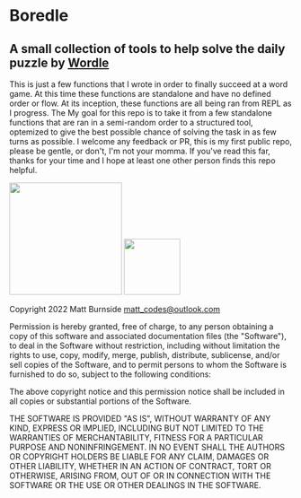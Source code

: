 # Boredle

## A small collection of tools to help solve the daily puzzle by [Wordle](https://www.powerlanguage.co.uk/wordle/ "Guess the Wordle in 6 tries")

This is just a few functions that I wrote in order to finally succeed at a word game. At this time these functions are standalone and have no defined order or flow. At its inception, these functions are all being ran from REPL as I progress. The  My goal for this repo is to take it from a few standalone functions that are ran in a semi-random order to a structured tool, optemized to give the best possible chance of solving the task in as few turns as possible. I welcome any feedback or PR, this is my first public repo, please be gentle, or don't, I'm not your momma. If you've read this far, thanks for your time and I hope at least one other person finds this repo helpful.

<img src="/home/matt/code/wordle/resources/IMG_3119.jpg" width="200" height="200">
<img src="/home/matt/code/wordle/resources/IMG_3120.jpg" width="100" height="100">

Copyright 2022 Matt Burnside <matt_codes@outlook.com>

Permission is hereby granted, free of charge, to any person obtaining a copy of this software and associated documentation files (the "Software"), to deal in the Software without restriction, including without limitation the rights to use, copy, modify, merge, publish, distribute, sublicense, and/or sell copies of the Software, and to permit persons to whom the Software is furnished to do so, subject to the following conditions:

The above copyright notice and this permission notice shall be included in all copies or substantial portions of the Software.

THE SOFTWARE IS PROVIDED "AS IS", WITHOUT WARRANTY OF ANY KIND, EXPRESS OR IMPLIED, INCLUDING BUT NOT LIMITED TO THE WARRANTIES OF MERCHANTABILITY, FITNESS FOR A PARTICULAR PURPOSE AND NONINFRINGEMENT. IN NO EVENT SHALL THE AUTHORS OR COPYRIGHT HOLDERS BE LIABLE FOR ANY CLAIM, DAMAGES OR OTHER LIABILITY, WHETHER IN AN ACTION OF CONTRACT, TORT OR OTHERWISE, ARISING FROM, OUT OF OR IN CONNECTION WITH THE SOFTWARE OR THE USE OR OTHER DEALINGS IN THE SOFTWARE.
